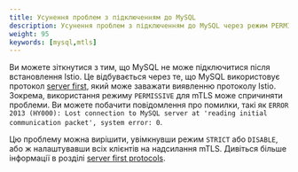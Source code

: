 ```yaml
---
title: Усунення проблем з підключенням до MySQL
description: Усунення проблем з підключенням до MySQL через режим PERMISSIVE.
weight: 95
keywords: [mysql,mtls]
---
```


Ви можете зіткнутися з тим, що MySQL не може підключитися після встановлення Istio. Це відбувається через те, що MySQL використовує протокол [server first](/docs/ops/deployment/application-requirements/#server-first-protocols), який може заважати виявленню протоколу Istio. Зокрема, використання режиму `PERMISSIVE` для mTLS може спричиняти проблеми. Ви можете побачити повідомлення про помилки, такі як `ERROR 2013 (HY000): Lost connection to MySQL server at 'reading initial communication packet', system error: 0`.

Цю проблему можна вирішити, увімкнувши режим `STRICT` або `DISABLE`, або ж налаштувавши всіх клієнтів на надсилання mTLS. Дивіться більше інформації в розділі [server first protocols](/docs/ops/deployment/application-requirements/#server-first-protocols).
